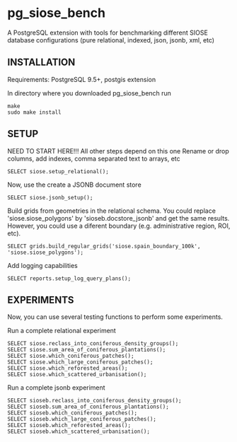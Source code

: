 # pg_siose_bench
A PostgreSQL extension with tools for benchmarking different SIOSE database configurations (pure relational, indexed, json, jsonb, xml, etc)

INSTALLATION
------------

Requirements: PostgreSQL 9.5+, postgis extension

In directory where you downloaded pg_siose_bench run

    make
    sudo make install
    
SETUP
------------
NEED TO START HERE!!!
All other steps depend on this one
Rename or drop columns, add indexes, comma separated text to arrays, etc

    SELECT siose.setup_relational();

Now, use the create a JSONB document store

    SELECT siose.jsonb_setup();


Build grids from geometries in the relational schema. 
You could replace 'siose.siose_polygons' by 'sioseb.docstore_jsonb' and get the same results.
However, you could use a diferent boundary (e.g. administrative region, ROI, etc).

    SELECT grids.build_regular_grids('siose.spain_boundary_100k', 'siose.siose_polygons');
    
Add logging capabilities

    SELECT reports.setup_log_query_plans();

EXPERIMENTS
------------

Now, you can use several testing functions to perform some experiments. 

Run a complete relational experiment

    SELECT siose.reclass_into_coniferous_density_groups();
    SELECT siose.sum_area_of_coniferous_plantations();
    SELECT siose.which_coniferous_patches();
    SELECT siose.which_large_coniferous_patches();
    SELECT siose.which_reforested_areas();
    SELECT siose.which_scattered_urbanisation();

Run a complete jsonb experiment

    SELECT sioseb.reclass_into_coniferous_density_groups();
    SELECT sioseb.sum_area_of_coniferous_plantations();
    SELECT sioseb.which_coniferous_patches();
    SELECT sioseb.which_large_coniferous_patches();
    SELECT sioseb.which_reforested_areas();
    SELECT sioseb.which_scattered_urbanisation();